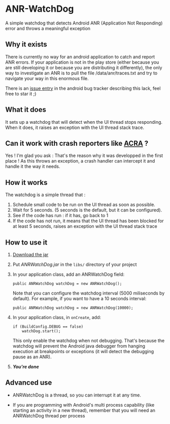 ANR-WatchDog
============

A simple watchdog that detects Android ANR (Application Not Responding) error and throws a meaningful exception


Why it exists
-------------

There is currently no way for an android application to catch and report ANR errors.
If your application is not in the play store (either because you are still developing it or because you are distributing it differently),
the only way to investigate an ANR is to pull the file /data/anr/traces.txt and try to navigate your way in this enormous file.

There is an [issue entry](https://code.google.com/p/android/issues/detail?id=35380) in the android bug tracker describing this lack, feel free to star it ;)


What it does
------------

It sets up a watchdog that will detect when the UI thread stops responding. When it does, it raises an exception with the UI thread stack trace.


Can it work with crash reporters like [ACRA](https://github.com/ACRA/acra) ?
----------------------------------------------------------------------------

Yes ! I'm glad you ask : That's the reason why it was developped in the first place !
As this throws an exception, a crash handler can intercept it and handle it the way it needs.


How it works
------------

The watchdog is a simple thread that :  

1.  Schedule small code to be run on the UI thread as soon as possible.
2.  Wait for 5 seconds. (5 seconds is the default, but it can be configured).
3.  See if the code has run : if it has, go back to 1
4.  If the code has not run, it means that the UI thread has been blocked for at least 5 seconds, raises an exception with the UI thread stack trace


How to use it
-------------

1.  [Download the jar](https://github.com/SalomonBrys/ANR-WatchDog/blob/master/ANRWatchDog.jar?raw=true)

2.  Put *ANRWatchDog.jar* in the `libs/` directory of your project

3.  In your application class, add an ANRWatchDog field:

        public ANRWatchDog watchDog = new ANRWatchDog();

    Note that you can configure the watchdog interval (5000 miliseconds by default).
    For example, if you want to have a 10 seconds interval:

        public ANRWatchDog watchDog = new ANRWatchDog(10000);

4.  In your application class, in `onCreate`, add:

        if (BuildConfig.DEBUG == false)
            watchDog.start();

    This only enable the watchdog when not debugging. That's because the watchdog will prevent the Android java debugger from hanging execution at breakpoints or exceptions (it will detect the debugging pause as an ANR).

5.  ***You're done***


Advanced use
------------

*  ANRWatchDog is a thread, so you can interrupt it at any time.

*  If you are programming with Android's multi process capability (like starting an activity in a new thread), remember that you will need an ANRWatchDog thread per process

